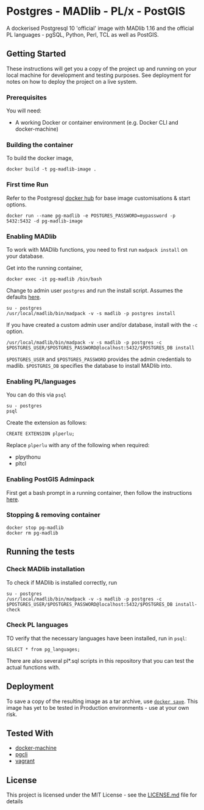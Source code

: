 # Postgres - MADlib - PL/x - PostGIS

A dockerised Postgresql 10 'official' image with MADlib 1.16 and the official PL languages - pgSQL, Python, Perl, TCL as well as PostGIS.

## Getting Started

These instructions will get you a copy of the project up and running on your local machine for development and testing purposes. See deployment for notes on how to deploy the project on a live system.

### Prerequisites

You will need:

* A working Docker or container environment (e.g. Docker CLI and docker-machine)

### Building the container

To build the docker image,
```
docker build -t pg-madlib-image .
```

### First time Run

Refer to the Postgresql [docker hub](https://hub.docker.com/_/postgres) for base image customisations & start options.

```
docker run --name pg-madlib -e POSTGRES_PASSWORD=mypassword -p 5432:5432 -d pg-madlib-image
```

### Enabling MADlib
To work with MADlib functions, you need to first run `madpack install` on your database.

Get into the running container,
```
docker exec -it pg-madlib /bin/bash
```

Change to admin user `postgres` and run the install script. Assumes the defaults [here](https://cwiki.apache.org/confluence/display/MADLIB/Installation+Guide#InstallationGuide-Envvariables).
```
su - postgres
/usr/local/madlib/bin/madpack -v -s madlib -p postgres install
```

If you have created a custom admin user and/or database, install with the `-c` option.
```
/usr/local/madlib/bin/madpack -v -s madlib -p postgres -c $POSTGRES_USER/$POSTGRES_PASSWORD@localhost:5432/$POSTGRES_DB install
```

`$POSTGRES_USER` and `$POSTGRES_PASSWORD` provides the admin credentials to madlib.
`$POSTGRES_DB` specifies the database to install MADlib into.

### Enabling PL/languages

You can do this via `psql`

```
su - postgres
psql
```

Create the extension as follows:
```
CREATE EXTENSION plperlu;
```
Replace `plperlu` with any of the following when required:

* plpythonu
* pltcl

### Enabling PostGIS Adminpack

First get a bash prompt in a running container, then follow the instructions [here](https://trac.osgeo.org/postgis/wiki/UsersWikiPostGIS24UbuntuPGSQL10Apt#EnableAdminpack).

### Stopping & removing container

```
docker stop pg-madlib
docker rm pg-madlib
```

## Running the tests

### Check MADlib installation

To check if MADlib is installed correctly, run
```
su - postgres
/usr/local/madlib/bin/madpack -v -s madlib -p postgres -c $POSTGRES_USER/$POSTGRES_PASSWORD@localhost:5432/$POSTGRES_DB install-check
```

### Check PL languages

TO verify that the necessary languages have been installed, run in `psql`:
```
SELECT * from pg_languages;
```

There are also several pl*.sql scripts in this repository that you can test the actual functions with.

## Deployment

To save a copy of the resulting image as a tar archive, use [`docker save`](https://docs.docker.com/engine/reference/commandline/save/). This image has yet to be tested in Production environments - use at your own risk.

## Tested With

* [docker-machine](https://docs.docker.com/machine/)
* [pgcli](https://www.pgcli.com/)
* [vagrant](https://www.vagrantup.com/)

## License

This project is licensed under the MIT License - see the [LICENSE.md](LICENSE.md) file for details
